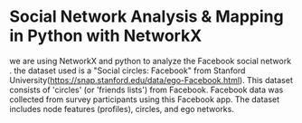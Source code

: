 # Social Network Analysis & Mapping in Python with NetworkX
we  are using NetworkX and python to analyze the Facebook social network  . 
the dataset used is a "Social circles: Facebook" from Stanford University(https://snap.stanford.edu/data/ego-Facebook.html). This dataset consists of 'circles' (or 'friends lists') from Facebook. Facebook data was collected from survey participants using this Facebook app. The dataset includes node features (profiles), circles, and ego networks.
